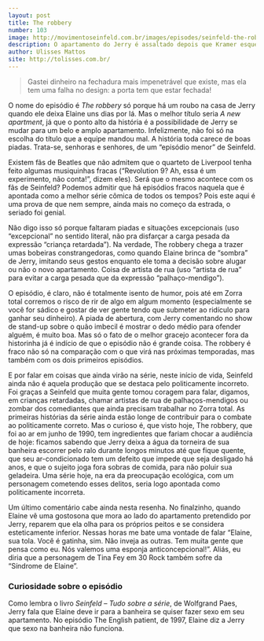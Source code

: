 ```yaml
---
layout: post
title: The robbery
number: 103
image: http://movimentoseinfeld.com.br/images/episodes/seinfeld-the-robbery.jpg
description: O apartamento do Jerry é assaltado depois que Kramer esquece de trancar a porta.
author: Ulisses Mattos
site: http://tolisses.com.br/
---
```


> Gastei dinheiro na fechadura mais impenetrável que existe, mas ela tem uma falha no design: a porta tem que estar fechada!

O nome do episódio é *The robbery* só porque há um roubo na casa de Jerry quando ele deixa Elaine uns dias por lá. Mas o melhor título seria *A new apartment*, já que o ponto alto da história é a possibilidade de Jerry se mudar para um belo e amplo apartamento. Infelizmente, não foi só na escolha do título que a equipe mandou mal. A história toda carece de boas piadas. Trata-se, senhoras e senhores, de um “episódio menor” de Seinfeld.

Existem fãs de Beatles que não admitem que o quarteto de Liverpool tenha feito algumas musiquinhas fracas (“Revolution 9? Ah, essa é um experimento, não conta!”, dizem eles). Será que o mesmo acontece com os fãs de Seinfeld? Podemos admitir que há episódios fracos naquela que é apontada como a melhor série cômica de todos os tempos? Pois este aqui é uma prova de que nem sempre, ainda mais no começo da estrada, o seriado foi genial.

Não digo isso só porque faltaram piadas e situações excepcionais (uso “excepcional” no sentido literal, não pra disfarçar a carga pesada da expressão “criança retardada”). Na verdade, The robbery chega a trazer umas bobeiras constrangedoras, como quando Elaine brinca de “sombra” de Jerry, imitando seus gestos enquanto ele toma a decisão sobre alugar ou não o novo apartamento. Coisa de artista de rua (uso “artista de rua” para evitar a carga pesada que da expressão “palhaço-mendigo”).

O episódio, é claro, não é totalmente isento de humor, pois até em Zorra total corremos o risco de rir de algo em algum momento (especialmente se você for sádico e gostar de ver gente tendo que submeter ao ridículo para ganhar seu dinheiro). A piada de abertura, com Jerry comentando no show de stand-up sobre o quão imbecil é mostrar o dedo médio para ofender alguém, é muito boa. Mas só o fato de o melhor gracejo acontecer fora da historinha já é indício de que o episódio não é grande coisa. The robbery é fraco não só na comparação com o que virá nas próximas temporadas, mas também com os dois primeiros episódios.

E por falar em coisas que ainda virão na série, neste início de vida, Seinfeld ainda não é aquela produção que se destaca pelo politicamente incorreto. Foi graças a Seinfeld que muita gente tomou coragem para falar, digamos, em crianças retardadas, chamar artistas de rua de palhaços-mendigos ou zombar dos comediantes que ainda precisam trabalhar no Zorra total. As primeiras histórias da série ainda estão longe de contribuir para o combate ao politicamente correto. Mas o curioso é, que visto hoje, The robbery, que foi ao ar em junho de 1990, tem ingredientes que fariam chocar a audiência de hoje: ficamos sabendo que Jerry deixa a água da torneira de sua banheira escorrer pelo ralo durante longos minutos até que fique quente, que seu ar-condicionado tem um defeito que impede que seja desligado há anos, e que o sujeito joga fora sobras de comida, para não poluir sua geladeira. Uma série hoje, na era da preocupação ecológica, com um personagem cometendo esses delitos, seria logo apontada como politicamente incorreta.

Um último comentário cabe ainda nesta resenha. No finalzinho, quando Elaine vê uma gostosona que mora ao lado do apartamento pretendido por Jerry, reparem que ela olha para os próprios peitos e se considera esteticamente inferior. Nessas horas me bate uma vontade de falar “Elaine, sua tola. Você é gatinha, sim. Não inveja as outras. Tem muita gente que pensa como eu. Nós valemos uma esponja anticoncepcional!”. Aliás, eu diria que a personagem de Tina Fey em 30 Rock também sofre da “Síndrome de Elaine”.

### Curiosidade sobre o episódio
Como lembra o livro *Seinfeld – Tudo sobre a série*, de Wolfgrand Paes, Jerry fala que Elaine deve ir para a banheira se quiser fazer sexo em seu apartamento. No episódio The English patient, de 1997, Elaine diz a Jerry que sexo na banheira não funciona.